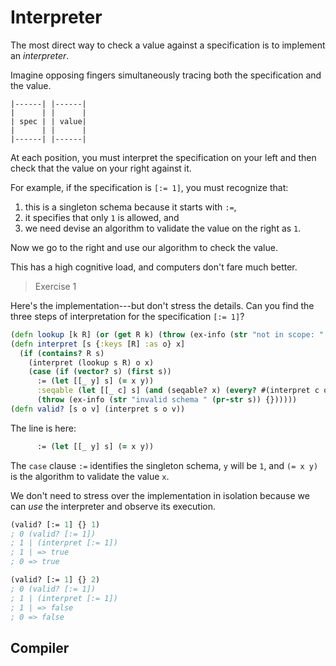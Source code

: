 # Interpreter

The most direct way to check a value against a specification is to implement an _interpreter_.

Imagine opposing fingers simultaneously tracing both the specification and the value.

```
|------| |------|
|      | |      |
| spec | | value|
|      | |      |
|------| |------|
```

At each position, you must interpret the specification on your left
and then check that the value on your right against it.

For example, if the specification is `[:= 1]`, you must recognize that:
1. this is a singleton schema because it starts with `:=`,
2. it specifies that only `1` is allowed, and
3. we need devise an algorithm to validate the value on the right as `1`.

Now we go to the right and use our algorithm to check the value.

This has a high cognitive load, and computers don't fare much better.

> Exercise 1

Here's the implementation---but don't stress the details.
Can you find the three steps of interpretation for the specification `[:= 1]`?

```clojure
(defn lookup [k R] (or (get R k) (throw (ex-info (str "not in scope: " k) {}))))
(defn interpret [s {:keys [R] :as o} x]
  (if (contains? R s)
    (interpret (lookup s R) o x)
    (case (if (vector? s) (first s))
      := (let [[_ y] s] (= x y))
      :seqable (let [[_ c] s] (and (seqable? x) (every? #(interpret c o %) x)))
      (throw (ex-info (str "invalid schema " (pr-str s)) {})))))
(defn valid? [s o v] (interpret s o v))
```

The line is here:

```clojure
      := (let [[_ y] s] (= x y))
```

The `case` clause `:=` identifies the singleton schema, `y`
will be `1`, and `(= x y)` is the algorithm to validate the value `x`.

We don't need to stress over the implementation in isolation because
we can _use_ the interpreter and observe its execution.

```clojure
(valid? [:= 1] {} 1)
; 0 (valid? [:= 1])
; 1 | (interpret [:= 1])
; 1 | => true
; 0 => true

(valid? [:= 1] {} 2)
; 0 (valid? [:= 1])
; 1 | (interpret [:= 1])
; 1 | => false
; 0 => false
```

## Compiler


